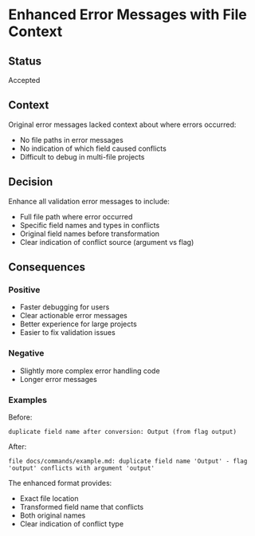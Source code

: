 # Enhanced Error Messages with File Context

## Status

Accepted

## Context

Original error messages lacked context about where errors occurred:
- No file paths in error messages
- No indication of which field caused conflicts
- Difficult to debug in multi-file projects

## Decision

Enhance all validation error messages to include:
- Full file path where error occurred
- Specific field names and types in conflicts
- Original field names before transformation
- Clear indication of conflict source (argument vs flag)

## Consequences

### Positive
- Faster debugging for users
- Clear actionable error messages
- Better experience for large projects
- Easier to fix validation issues

### Negative
- Slightly more complex error handling code
- Longer error messages

### Examples

Before:
```
duplicate field name after conversion: Output (from flag output)
```

After:
```
file docs/commands/example.md: duplicate field name 'Output' - flag 'output' conflicts with argument 'output'
```

The enhanced format provides:
- Exact file location
- Transformed field name that conflicts
- Both original names
- Clear indication of conflict type